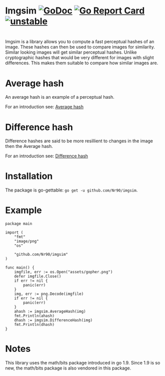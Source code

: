 # Imgsim [![GoDoc](https://godoc.org/github.com/Nr90/imgsim?status.svg)](https://godoc.org/github.com/Nr90/imgsim) [![Go Report Card](https://goreportcard.com/badge/github.com/Nr90/imgsim)](https://goreportcard.com/report/github.com/Nr90/imgsim) [![unstable](http://badges.github.io/stability-badges/dist/unstable.svg)](http://github.com/badges/stability-badges)
#


Imgsim is a library allows you to compute a fast perceptual hashes of an image. These hashes can then be used to compare images for similarity.
Similar looking images will get similar perceptual hashes. Unlike cryptographic hashes
that would be very different for images with slight differences.
This makes them suitable to compare how similar images are.

# Average hash #
An average hash is an example of a perceptual hash. 

For an introduction see: [Average hash](http://www.hackerfactor.com/blog/?/archives/432-Looks-Like-It.html)

# Difference hash #
Difference hashes are said to be more resillient to changes in the image then the Average hash.

For an introduction see: [Difference hash](http://www.hackerfactor.com/blog/index.php?/archives/529-Kind-of-Like-That.html)

# Installation #

The package is go-gettable: `go get -u github.com/Nr90/imgsim`. 

# Example #
```
package main

import (
	"fmt"
	"image/png"
	"os"

	"github.com/Nr90/imgsim"
)

func main() {
	imgfile, err := os.Open("assets/gopher.png")
	defer imgfile.Close()
	if err != nil {
		panic(err)
	}
	img, err := png.Decode(imgfile)
	if err != nil {
		panic(err)
	}
	ahash := imgsim.AverageHash(img)
	fmt.Println(ahash)
	dhash := imgsim.DifferenceHash(img)
	fmt.Println(dhash)
}
```

# Notes #
This library uses the math/bits package introduced in go 1.9. Since 1.9 is so new, the math/bits package is also vendored in this package.
